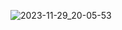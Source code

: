 ![2023-11-29_20-05-53](https://github.com/RytoryQA/Homework-autotest-7/assets/129423880/2f01c19c-974a-4ab5-9e90-f42a11a576e0)

